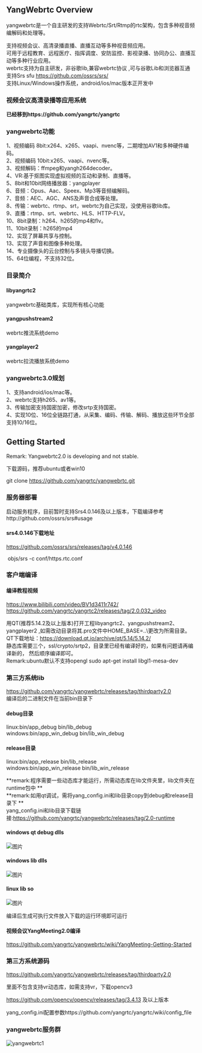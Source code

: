 ## YangWebrtc Overview

yangwebrtc是一个自主研发的支持Webrtc/Srt/Rtmp的rtc架构，包含多种视音频编解码和处理等。  

支持视频会议、高清录播直播、直播互动等多种视音频应用。  
可用于远程教育、远程医疗、指挥调度、安防监控、影视录播、协同办公、直播互动等多种行业应用。  
webrtc支持为自主研发，非谷歌lib,兼容webrtc协议 ,可与谷歌Lib和浏览器互通  
支持Srs sfu https://github.com/ossrs/srs/  
支持Linux/Windows操作系统，android/ios/mac版本正开发中  
### 视频会议高清录播等应用系统
 **已经移到https://github.com/yangrtc/yangrtc** 
### yangwebrtc功能

 1、视频编码 8bit:x264、x265、vaapi、nvenc等，二期增加AV1和多种硬件编码。  
 2、视频编码 10bit:x265、vaapi、nvenc等。  
 3、视频解码：ffmpeg和yangh264decoder。  
 4、VR:基于抠图实现虚拟视频的互动和录制、直播等。  
 5、8bit和10bit网络播放器：yangplayer  
 6、音频：Opus、Aac、Speex、Mp3等音频编解码。  
 7、音频：AEC、AGC、ANS及声音合成等处理。  
 8、传输：webrtc、rtmp、srt，webrtc为自己实现，没使用谷歌lib库。  
 9、直播：rtmp、srt、webrtc、HLS、HTTP-FLV。  
 10、8bit录制：h264、h265的mp4和flv。  
 11、10bit录制：h265的mp4  
 12、实现了屏幕共享与控制。  
 13、实现了声音和图像多种处理。  
 14、专业摄像头的云台控制与多镜头导播切换。  
 15、64位编程，不支持32位。  

### 目录简介
#### libyangrtc2 
yangwebrtc基础类库，实现所有核心功能  
#### yangpushstream2 
webrtc推流系统demo  
#### yangplayer2 
webrtc拉流播放系统demo 

### yangwebrtc3.0规划  

 1、支持android/ios/mac等。  
 2、webrtc支持h265、av1等。   
 3、传输加密支持国密加密，修改srtp支持国密。  
 4、实现10位、16位全链路打通，从采集、编码、传输、解码、播放这些环节全部支持10/16位。  
  

## Getting Started

Remark: Yangwebrtc2.0 is developing and not stable.  

下载源码，推荐ubuntu或者win10

git clone https://github.com/yangrtc/yangwebrtc.git 


### 服务器部署

启动服务程序，目前暂时支持Srs4.0.146及以上版本，下载编译参考http://github.com/ossrs/srs#usage  
#### srs4.0.146下载地址
https://github.com/ossrs/srs/releases/tag/v4.0.146  

​      objs/srs -c conf/https.rtc.conf



### 客户端编译

#### 编译教程视频
https://www.bilibili.com/video/BV1d3411r742/
https://github.com/yangrtc/yangrtc2/releases/tag/2.0.032_video  

用QT(推荐5.14.2及以上版本)打开工程libyangrtc2、yangpushstream2、yangplayer2 ,如需改动目录将其.pro文件中HOME_BASE=..\更改为所需目录。  
QT下载地址：https://download.qt.io/archive/qt/5.14/5.14.2/  
静态库需要三个，ssl/crypto/srtp2，目录里已经有编译好的，如果有问题请再编译新的， 然后顺序编译即可。  
Remark:ubuntu默认不支持opengl sudo apt-get install libgl1-mesa-dev  
### 第三方系统lib
https://github.com/yangrtc/yangwebrtc/releases/tag/thirdparty2.0  
编译后的二进制文件在当前bin目录下  
#### debug目录  
linux:bin/app_debug bin/lib_debug  
windows:bin/app_win_debug bin/lib_win_debug  
#### release目录  
linux:bin/app_release bin/lib_release  
windows:bin/app_win_release bin/lib_win_release  

 **remark:程序需要一些动态库才能运行，所需动态库在lib文件夹里，lib文件夹在runtime包中  **   
 **remark:如用qt调试，需将yang_config.ini和lib目录copy到debug和release目录下  **  
yang_config.ini和lib目录下载链接:https://github.com/yangrtc/yangwebrtc/releases/tag/2.0-runtime   
#### windows qt debug dlls
![图片](https://user-images.githubusercontent.com/87118023/136520546-a03812a7-f91a-479d-a1ff-f6771829d202.png)

#### windows lib dlls
![图片](https://user-images.githubusercontent.com/87118023/133883028-78abbe6f-4fa1-4817-8ed5-c29951561657.png)
#### linux lib so
![图片](https://user-images.githubusercontent.com/87118023/133883160-c10df7ba-ea97-482d-99b4-cb09af73d723.png)


编译后生成可执行文件放入下载的运行环境即可运行    
 
#### 视频会议YangMeeting2.0编译 

https://github.com/yangrtc/yangwebrtc/wiki/YangMeeting-Getting-Started
  

### 第三方系统源码

https://github.com/yangrtc/yangwebrtc/releases/tag/thirdparty2.0

里面不包含支持vr动态库，如需支持vr，下载opencv3

https://github.com/opencv/opencv/releases/tag/3.4.13 及以上版本

yang_config.ini配置参数https://github.com/yangrtc/yangrtc/wiki/config_file  
### yangwebrtc服务群
![yangwebrtc1](https://user-images.githubusercontent.com/87118023/133881762-a2453c7d-fa8b-4dec-8d1a-084384b23cdd.jpg)
